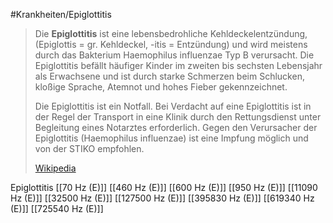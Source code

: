 #Krankheiten/Epiglottitis
> Die **Epiglottitis** ist eine lebensbedrohliche Kehldeckelentzündung, (Epiglottis = gr. Kehldeckel, -itis = Entzündung) und wird meistens durch das Bakterium Haemophilus influenzae Typ B verursacht. Die Epiglottitis befällt häufiger Kinder im zweiten bis sechsten Lebensjahr als Erwachsene und ist durch starke Schmerzen beim Schlucken, kloßige Sprache, Atemnot und hohes Fieber gekennzeichnet.
>
> Die Epiglottitis ist ein Notfall. Bei Verdacht auf eine Epiglottitis ist in der Regel der Transport in eine Klinik durch den Rettungsdienst unter Begleitung eines Notarztes erforderlich. Gegen den Verursacher der Epiglottitis (Haemophilus influenzae) ist eine Impfung möglich und von der STIKO empfohlen.
>
> [Wikipedia](https://de.wikipedia.org/wiki/Epiglottitis)

Epiglottitis
[[70 Hz (E)]]
[[460 Hz (E)]]
[[600 Hz (E)]]
[[950 Hz (E)]]
[[11090 Hz (E)]]
[[32500 Hz (E)]]
[[127500 Hz (E)]]
[[395830 Hz (E)]]
[[619340 Hz (E)]]
[[725540 Hz (E)]]